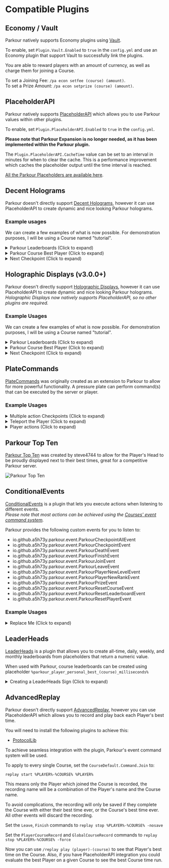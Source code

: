 Compatible Plugins
======

## Economy / Vault

Parkour natively supports Economy plugins using [Vault](https://dev.bukkit.org/projects/vault/files).

To enable, set `Plugin.Vault.Enabled` to `true` in the `config.yml` and use an Economy plugin that support Vault to successfully link the plugins.

You are able to reward players with an amount of currency, as well as charge them for joining a Course.

To set a Joining Fee: `/pa econ setfee (course) (amount)`.  
To set a Prize Amount: `/pa econ setprize (course) (amount)`.

## PlaceholderAPI

Parkour natively supports [PlaceholderAPI](https://www.spigotmc.org/resources/placeholderapi.6245/) which allows you to use Parkour values within other plugins.

To enable, set `Plugin.PlaceholderAPI.Enabled` to `true` in the `config.yml`.

**Please note that Parkour Expansion is no longer needed, as it has been implemented within the Parkour plugin.**

The `Plugin.PlaceholderAPI.CacheTime` value can be set to an interval in minutes for when to clear the cache. This is a performance improvement which caches the placeholder output until the time interval is reached.

[All the Parkour Placeholders are available here](/essential/placeholders.md).

## Decent Holograms

Parkour doesn't directly support [Decent Holograms](https://www.spigotmc.org/resources/decentholograms.96927/), however it can use PlaceholderAPI to create dynamic and nice looking Parkour holograms.

### Example usages

We can create a few examples of what is now possible. For demonstration purposes, I will be using a Course named "tutorial".

<details><summary>Parkour Leaderboards (Click to expand)</summary>

First we create a new Parkour leaderboard Hologram using the command and giving it a title.
`/dh create Leaderboard_tutorial Parkour Leaderboard - Tutorial`

Add a line for each position you want on the leaderboard (up to 10):

`/dh line add Leaderboard_tutorial 1 %parkour_topten_tutorial_1%`
`/dh line add Leaderboard_tutorial 1 %parkour_topten_tutorial_2%`
`/dh line add Leaderboard_tutorial 1 %parkour_topten_tutorial_3%`

Above we are using the Parkour placeholder `%parkour_topten_(course)_(position)%`.
There is an entry in the `strings.yml` named `PlaceholderAPI.TopTenResult` which will allow you to customise the appearance and colours used.

</details>

<details><summary>Parkour Course Best Player (Click to expand)</summary>

First we create a new Parkour leader Hologram using the command and giving it a title.
`/dh create Leader_tutorial Parkour Leader - Tutorial`

Add a line for each detail you want to display:

`/dh line add Leader_tutorial 1 Best Player: %parkour_leaderboard_tutorial_1_player%`
`/dh line add Leader_tutorial 1 Time: %parkour_leaderboard_tutorial_1_time%`
`/dh line add Leader_tutorial 1 Deaths: %parkour_leaderboard_tutorial_1_deaths%`

</details>

<details><summary>Next Checkpoint (Click to expand)</summary>

Display the next checkpoint for the Player to achieve, which displays a hologram above the pressure plate / action required to achieve the checkpoint.

For example, when checkpoint 2 is achieved only the hologram for checkpoint 3 will be visible.

![Next Checkpoint Example](https://i.imgur.com/JcnQsz6.png "Next Checkpoint Example")

Stand over the place where you want the pressure plate to be and enter

`/dh create (course)_checkpoint_(checkpoint) %parkour_current_checkpoint_hologram_(course)_(checkpoint)%`

For example:

`/dh create tutorial_checkpoint_3 %parkour_current_checkpoint_hologram_tutorial_3%`

</details>

## Holographic Displays (v3.0.0+)

Parkour doesn't directly support [Holographic Displays](https://dev.bukkit.org/projects/holographic-displays/files), however it can use PlaceholderAPI to create dynamic and nice looking Parkour holograms.  
_Holographic Displays now natively supports PlaceholderAPI, so no other plugins are required._

### Example Usages

We can create a few examples of what is now possible. For demonstration purposes, I will be using a Course named "tutorial".

<details><summary>Parkour Leaderboards (Click to expand)</summary>

First we create a new Parkour leaderboard Hologram using the command and giving it a title.  
`/hd create Leaderboard_tutorial Parkour Leaderboard - Tutorial`

Add a line for each position you want on the leaderboard (up to 10):

`/hd addline Leaderboard_tutorial {papi: parkour_topten_tutorial_1}`  
`/hd addline Leaderboard_tutorial {papi: parkour_topten_tutorial_2}`  
`/hd addline Leaderboard_tutorial {papi: parkour_topten_tutorial_3}`

Above we are using the Parkour placeholder `%parkour_topten_(course)_(position)%`.
There is an entry in the `strings.yml` named `PlaceholderAPI.TopTenResult` which will allow you to customise the appearance and colours used.

</details>

<details><summary>Parkour Course Best Player (Click to expand)</summary>

First we create a new Parkour leader Hologram using the command and giving it a title.  
`/hd create Leader_tutorial Parkour Leader - Tutorial`

Add a line for each detail you want to display:

`/hd addline Leader_tutorial Best Player: {papi: parkour_leaderboard_tutorial_1_player}`  
`/hd addline Leader_tutorial Time: {papi: parkour_leaderboard_tutorial_1_time}`  
`/hd addline Leader_tutorial Deaths: {papi: parkour_leaderboard_tutorial_1_deaths}`

</details>

<details><summary>Next Checkpoint (Click to expand)</summary>

Display the next checkpoint for the Player to achieve, which displays a hologram above the pressure plate / action required to achieve the checkpoint.

For example, when checkpoint 2 is achieved only the hologram for checkpoint 3 will be visible. 

![Next Checkpoint Example](https://i.imgur.com/JcnQsz6.png "Next Checkpoint Example")

Stand over the place where you want the pressure plate to be and enter

`/hd create (course)_checkpoint_(checkpoint) {papi:parkour_current_checkpoint_hologram_(course)_(checkpoint)}`

For example:

`/hd create tutorial_checkpoint_3 {papi:parkour_current_checkpoint_hologram_tutorial_3}`

</details>

## PlateCommands

[PlateCommands](https://www.spigotmc.org/resources/platecommands.90578/) was originally created as an extension to Parkour to allow for more powerful functionality. A pressure plate can perform command(s) that can be executed by the server or player.

### Example Usages

<details><summary>Multiple action Checkpoints (Click to expand)</summary>

Multiple pressure plates can achieve the same Checkpoint, instead of the limitation of a single pressure plate in Parkour:

`/pc create pac setcheckpoint %player% (checkpoint)`

</details>

<details><summary>Teleport the Player (Click to expand)</summary>

Whilst on a Course you may want the Player to be teleported to a different location, this can be done using:

`/pc create tp %player% (x) (y) (z)`

</details>

<details><summary>Player actions (Click to expand)</summary>

You can let the Player enter pre-determined commands using the "player:" prefix in the command which will execute the command as if the Player entered it.
An example could be walking on a pressure plate to leave the Course:

`/pc create player:pac leave %player%`

</details>

## Parkour Top Ten

[Parkour Top Ten](https://www.spigotmc.org/resources/parkour-top-ten.46268/) was created by steve4744 to allow for the Player's Head to be proudly displayed next to their best times, great for a competitive Parkour server.

![Parkour Top Ten](https://i.imgur.com/OGBAYkr.png "Parkour Top Ten")

## ConditionalEvents

[ConditionalEvents](https://www.spigotmc.org/resources/conditionalevents-custom-actions-for-certain-events-1-8-1-18.82271/) is a plugin that lets you execute actions when listening to different events.  
_Please note that most actions can be achieved using the [Courses' event command system](/tutorials/parkour-courses?id=command)._

Parkour provides the following custom events for you to listen to:

* io.github.a5h73y.parkour.event.ParkourCheckpointAllEvent
* io.github.a5h73y.parkour.event.ParkourCheckpointEvent
* io.github.a5h73y.parkour.event.ParkourDeathEvent
* io.github.a5h73y.parkour.event.ParkourFinishEvent
* io.github.a5h73y.parkour.event.ParkourJoinEvent
* io.github.a5h73y.parkour.event.ParkourLeaveEvent
* io.github.a5h73y.parkour.event.ParkourPlayerNewLevelEvent
* io.github.a5h73y.parkour.event.ParkourPlayerNewRankEvent
* io.github.a5h73y.parkour.event.ParkourPrizeEvent
* io.github.a5h73y.parkour.event.ParkourResetCourseEvent
* io.github.a5h73y.parkour.event.ParkourResetLeaderboardEvent
* io.github.a5h73y.parkour.event.ParkourResetPlayerEvent

### Example Usages

<details><summary>Replace Me (Click to expand)</summary>

[//]: # (Come up with a decent example.)

```
 event2:
    type: custom
    custom_event_data:
      event: io.github.a5h73y.parkour.event.ParkourFinishEvent
      player_variable: getPlayer()
    conditions:
      - '%player% equals %parkour_leaderboard_lett_1_player%'
    actions:
      default:
      - 'console_command: say congratulations %player%!'
```

</details>

## LeaderHeads

[LeaderHeads](https://www.spigotmc.org/resources/leaderheads.2079/) is a plugin that allows you to create all-time, daily, weekly, and monthly leaderboards from placeholders that return a numeric value.

When used with Parkour, course leaderboards can be created using placeholder `%parkour_player_personal_best_(course)_milliseconds%`

<details><summary>Creating a LeaderHeads Sign (Click to expand)</summary>

First place a sign, and then while looking at the sign, type:

`/leaderheads setsign %parkour_player_personal_best_tutorial_milliseconds% 1 weekly`

In this example the sign will update to show the number 1 ranked player on course 'tutorial' for the week with the time displayed as milliseconds.

![LeaderHeads Example 1](https://i.imgur.com/LTJ9Dw3.png "LeaderHeads Example 1")

In the file `statistics/parkour_player_personal_best_tutorial_milliseconds.yml`, set the statistic type to `time-milliseconds` and the order to `ascending`:

```
statistic-type: time-milliseconds
order-mode: ascending
```

Reload LeaderHeads, and the sign will update to display a formatted time.

![LeaderHeads Example 2](https://i.imgur.com/swbtPkt.png "LeaderHeads Example 2")

The time format can be changed in LeaderHeads' `config.yml`, for example:

`time-format: "{hours}:{minutes}:{seconds}"`

![LeaderHeads Example 3](https://i.imgur.com/XzwLLSL.png "LeaderHeads Example 3")

Currently, LeaderHeads does not appear to support displaying milliseconds as part of the formatted time on the sign.

</details>

## AdvancedReplay

Parkour doesn't directly support [AdvancedReplay](https://www.spigotmc.org/resources/advancedreplay-1-8-1-19.52849/), however you can use PlaceholderAPI which allows you to record and play back each Player's best time.

You will need to install the following plugins to achieve this:

* [ProtocolLib](https://www.spigotmc.org/resources/protocollib.1997/)

To achieve seamless integration with the plugin, Parkour's event command system will be used.

To apply to every single Course, set the `CourseDefault.Command.Join` to:

`replay start %PLAYER%-%COURSE% %PLAYER%`  

This means only the Player which joined the Course is recorded, the recording name will be a combination of the Player's name and the Course name.

To avoid complications, the recording will only be saved if they complete the Course with either their best time ever, or the Course's best time ever. All other events will discard the recording.

Set the `Leave`, `Finish` commands to `replay stop %PLAYER%-%COURSE% -nosave`

Set the `PlayerCourseRecord` and `GlobalCourseRecord` commands to `replay stop %PLAYER%-%COURSE% -force`

Now you can use `/replay play (player)-(course)` to see that Player's best time on the Course. Also, if you have PlaceholderAPI integration you could evaluate the best Player on a given Course to see the best Course time run.
